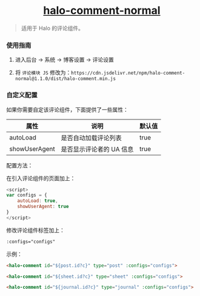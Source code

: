 <h1 align="center"><a href="https://github.com/halo-dev" target="_blank">halo-comment-normal</a></h1>

> 适用于 Halo 的评论组件。

### 使用指南

1. 进入后台 -> 系统 -> 博客设置 -> 评论设置

2. 将 `评论模块 JS` 修改为：`https://cdn.jsdelivr.net/npm/halo-comment-normal@1.1.0/dist/halo-comment.min.js`

### 自定义配置

如果你需要自定该评论组件，下面提供了一些属性：

| 属性          | 说明                     | 默认值 |
| ------------- | ------------------------ | ------ |
| autoLoad      | 是否自动加载评论列表     | true   |
| showUserAgent | 是否显示评论者的 UA 信息 | true   |

配置方法：

在引入评论组件的页面加上：

```javascript
<script>
var configs = {
    autoLoad: true,
    showUserAgent: true
}
</script>
```

修改评论组件标签加上：

```html
:configs="configs"
```

示例：

```html
<halo-comment id="${post.id?c}" type="post" :configs="configs">
```

```html
<halo-comment id="${sheet.id?c}" type="sheet" :configs="configs">
```

```html
<halo-comment id="${journal.id?c}" type="journal" :configs="configs">
```